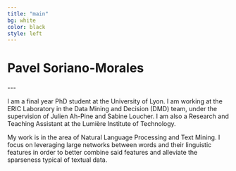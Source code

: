 ```yaml
---
title: "main"
bg: white
color: black
style: left
---
```


# Pavel Soriano-Morales
<div style="text-align:center">
<a href="https://github.com/psorianom"><i class="fa fa-github fa-3x"></i></a>
<a href="https://twitter.com/psorianom"><i class="fa fa-twitter fa-3x"></i></a>  
<a href="https://www.linkedin.com/in/pavel-soriano-945bb425/"><i class="fa fa-linkedin fa-3x"></i></a>  
<a href="mailto:edmundo.soriano-morales@univ-lyon2.frSubject=Hello"><i class="fa fa-envelope fa-3x"></i></a> 
 
</div>
---



I am a final year PhD student at the University of Lyon. I am working at the ERIC Laboratory in the Data Mining and Decision (DMD) team, under the supervision of Julien Ah-Pine and Sabine Loucher. I am also a Research and Teaching Assistant at the Lumière Institute of Technology.

My work is in the area of Natural Language Processing and Text Mining. I focus on leveraging large networks between words and their linguistic features in order to better combine said features and alleviate the sparseness typical of textual data.
